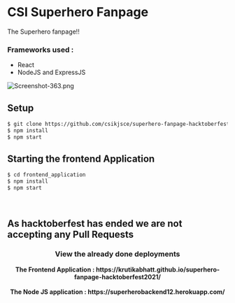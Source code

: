 # CSI Superhero Fanpage
The Superhero fanpage!! <br>
### Frameworks used : 
* React
* NodeJS and ExpressJS

![Screenshot-363.png](https://i.postimg.cc/15GrwyBK/Screenshot-363.png)
## Setup
```sh
$ git clone https://github.com/csikjsce/superhero-fanpage-hacktoberfest2021
$ npm install
$ npm start
```

## Starting the frontend Application
```sh
$ cd frontend_application
$ npm install
$ npm start
```
<br>

## As hacktoberfest has ended we are not accepting any Pull Requests

<center><h3>View the already done deployments</h3>
<b>The Frontend Application : https://krutikabhatt.github.io/superhero-fanpage-hacktoberfest2021/</b><br><br>
<b>The Node JS application : https://superherobackend12.herokuapp.com/</b>
</center>
